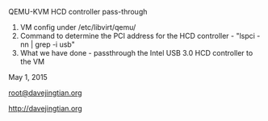 QEMU-KVM HCD controller pass-through

1. VM config under /etc/libvirt/qemu/
2. Command to determine the PCI address for the HCD controller - "lspci -nn | grep -i usb"
3. What we have done - passthrough the Intel USB 3.0 HCD controller to the VM

May 1, 2015

root@davejingtian.org

http://davejingtian.org
